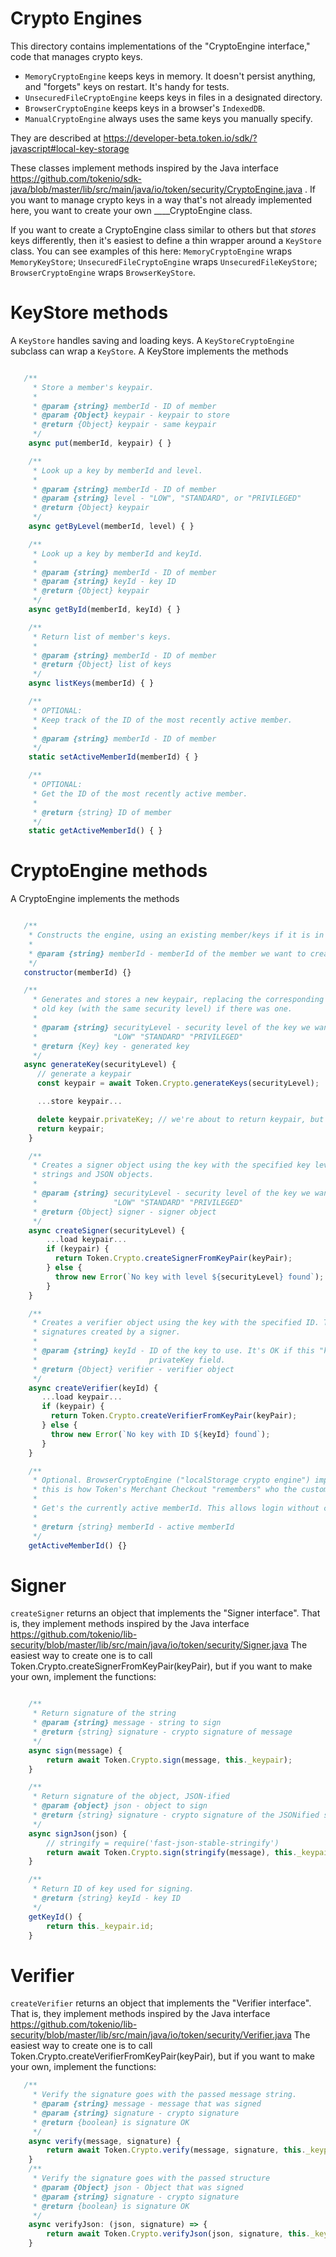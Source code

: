Crypto Engines
==============

This directory contains implementations of the "CryptoEngine interface,"
code that manages crypto keys.

+ `MemoryCryptoEngine` keeps keys in memory. It doesn't persist anything, and
  "forgets" keys on restart. It's handy for tests.
+ `UnsecuredFileCryptoEngine` keeps keys in files in a designated directory.
+ `BrowserCryptoEngine` keeps keys in a browser's `IndexedDB`.
+ `ManualCryptoEngine` always uses the same keys you manually specify.

They are described at
https://developer-beta.token.io/sdk/?javascript#local-key-storage

These classes implement methods inspired by the Java interface
https://github.com/tokenio/sdk-java/blob/master/lib/src/main/java/io/token/security/CryptoEngine.java .
If you want to manage crypto keys in a way that's not already implemented
here, you want to create your own ____CryptoEngine class.

If you want to create a CryptoEngine class similar to others but that
*stores* keys differently, then it's easiest to define a thin wrapper
around a `KeyStore` class. You can see examples of this here:
`MemoryCryptoEngine` wraps `MemoryKeyStore`;
`UnsecuredFileCryptoEngine` wraps `UnsecuredFileKeyStore`;
`BrowserCryptoEngine` wraps `BrowserKeyStore`.

KeyStore methods
================

A `KeyStore` handles saving and loading keys. A `KeyStoreCryptoEngine`
subclass can wrap a `KeyStore`. A KeyStore implements the methods

``` javascript

   /**
     * Store a member's keypair.
     *
     * @param {string} memberId - ID of member
     * @param {Object} keypair - keypair to store
     * @return {Object} keypair - same keypair
     */
    async put(memberId, keypair) { }

    /**
     * Look up a key by memberId and level.
     *
     * @param {string} memberId - ID of member
     * @param {string} level - "LOW", "STANDARD", or "PRIVILEGED"
     * @return {Object} keypair
     */
    async getByLevel(memberId, level) { }

    /**
     * Look up a key by memberId and keyId.
     *
     * @param {string} memberId - ID of member
     * @param {string} keyId - key ID
     * @return {Object} keypair
     */
    async getById(memberId, keyId) { }

    /**
     * Return list of member's keys.
     *
     * @param {string} memberId - ID of member
     * @return {Object} list of keys
     */
    async listKeys(memberId) { }

    /**
     * OPTIONAL:
     * Keep track of the ID of the most recently active member.
     *
     * @param {string} memberId - ID of member
     */
    static setActiveMemberId(memberId) { }

    /**
     * OPTIONAL:
     * Get the ID of the most recently active member.
     *
     * @return {string} ID of member
     */
    static getActiveMemberId() { }
```


CryptoEngine methods
====================

A CryptoEngine implements the methods

``` javascript

   /**
    * Constructs the engine, using an existing member/keys if it is in localStorage
    *
    * @param {string} memberId - memberId of the member we want to create the engine for
    */
   constructor(memberId) {}

   /**
     * Generates and stores a new keypair, replacing the corresponding
     * old key (with the same security level) if there was one.
     *
     * @param {string} securityLevel - security level of the key we want to create
     *                 "LOW" "STANDARD" "PRIVILEGED"
     * @return {Key} key - generated key
     */
   async generateKey(securityLevel) {
      // generate a keypair
      const keypair = await Token.Crypto.generateKeys(securityLevel);

      ...store keypair...

      delete keypair.privateKey; // we're about to return keypair, but want to omit privateKey
      return keypair;
    }

    /**
     * Creates a signer object using the key with the specified key level. This can sign
     * strings and JSON objects.
     *
     * @param {string} securityLevel - security level of the key we want to use to sign
     *                 "LOW" "STANDARD" "PRIVILEGED"
     * @return {Object} signer - signer object
     */
    async createSigner(securityLevel) {
        ...load keypair...
        if (keypair) {
          return Token.Crypto.createSignerFromKeyPair(keyPair);
        } else {
          throw new Error(`No key with level ${securityLevel} found`);
        }
    }

    /**
     * Creates a verifier object using the key with the specified ID. This can verify
     * signatures created by a signer.
     *
     * @param {string} keyId - ID of the key to use. It's OK if this "keypair" has no
     *                         privateKey field.
     * @return {Object} verifier - verifier object
     */
    async createVerifier(keyId) {
       ...load keypair...
       if (keypair) {
         return Token.Crypto.createVerifierFromKeyPair(keyPair);
       } else {
         throw new Error(`No key with ID ${keyId} found`);
       }
    }

    /**
     * Optional. BrowserCryptoEngine ("localStorage crypto engine") implements this;
     * this is how Token's Merchant Checkout "remembers" who the customer is.
     *
     * Get's the currently active memberId. This allows login without caching memberId somewhere
     *
     * @return {string} memberId - active memberId
     */
    getActiveMemberId() {}
```

Signer
======

`createSigner` returns an object that implements the "Signer interface".
That is, they implement methods inspired by the Java interface
https://github.com/tokenio/lib-security/blob/master/lib/src/main/java/io/token/security/Signer.java
The easiest way to create one is to call Token.Crypto.createSignerFromKeyPair(keyPair),
but if you want to make your own, implement the functions:

``` javascript

    /**
     * Return signature of the string
     * @param {string} message - string to sign
     * @return {string} signature - crypto signature of message
     */
    async sign(message) {
        return await Token.Crypto.sign(message, this._keypair);
    }

    /**
     * Return signature of the object, JSON-ified
     * @param {object} json - object to sign
     * @return {string} signature - crypto signature of the JSONified structure
     */
    async signJson(json) {
        // stringify = require('fast-json-stable-stringify')
        return await Token.Crypto.sign(stringify(message), this._keypair);
    }

    /**
     * Return ID of key used for signing.
     * @return {string} keyId - key ID
     */
    getKeyId() {
        return this._keypair.id;
    }
```

Verifier
========

`createVerifier` returns an object that implements the "Verifier interface".
That is, they implement methods inspired by the Java interface
https://github.com/tokenio/lib-security/blob/master/lib/src/main/java/io/token/security/Verifier.java
The easiest way to create one is to call Token.Crypto.createVerifierFromKeyPair(keyPair),
but if you want to make your own, implement the functions:

``` javascript
   /**
     * Verify the signature goes with the passed message string.
     * @param {string} message - message that was signed
     * @param {string} signature - crypto signature
     * @return {boolean} is signature OK
     */
    async verify(message, signature) {
        return await Token.Crypto.verify(message, signature, this._keypair.publicKey);
    }
    /**
     * Verify the signature goes with the passed structure
     * @param {Object} json - Object that was signed
     * @param {string} signature - crypto signature
     * @return {boolean} is signature OK
     */
    async verifyJson: (json, signature) => {
        return await Token.Crypto.verifyJson(json, signature, this._keypair.publicKey);
    }
```
    